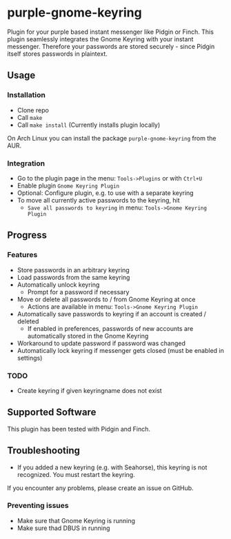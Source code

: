 # purple-gnome-keyring

Plugin for your purple based instant messenger like Pidgin or Finch.
This plugin seamlessly integrates the Gnome Keyring with your instant messenger. Therefore your passwords are stored securely - since Pidgin itself stores passwords in plaintext.

## Usage
### Installation
- Clone repo
- Call `make`
- Call `make install` (Currently installs plugin locally)

On Arch Linux you can install the package `purple-gnome-keyring` from the AUR.

### Integration
- Go to the plugin page in the menu: `Tools->Plugins` or with `Ctrl+U`
- Enable plugin `Gnome Keyring Plugin`
- Optional: Configure plugin, e.g. to use with a separate keyring
- To move all currently active passwords to the keyring, hit
    - `Save all passwords to keyring` in menu: `Tools->Gnome Keyring Plugin`

## Progress
### Features
- Store passwords in an arbitrary keyring
- Load passwords from the same keyring
- Automatically unlock keyring
    - Prompt for a password if necessary
- Move or delete all passwords to / from Gnome Keyring at once
    - Actions are available in menu: `Tools->Gnome Keyring Plugin`
- Automatically save passwords to keyring if an account is created / deleted
    - If enabled in preferences, passwords of new accounts are automatically stored in the Gnome Keyring
- Workaround to update password if password was changed
- Automatically lock keyring if messenger gets closed (must be enabled in settings)

### TODO
- Create keyring if given keyringname does not exist

## Supported Software
This plugin has been tested with Pidgin and Finch.

## Troubleshooting
- If you added a new keyring (e.g. with Seahorse), this keyring is not recognized. You must restart the keyring.

If you encounter any problems, please create an issue on GitHub.


### Preventing issues
- Make sure that Gnome Keyring is running
- Make sure thad DBUS in running
